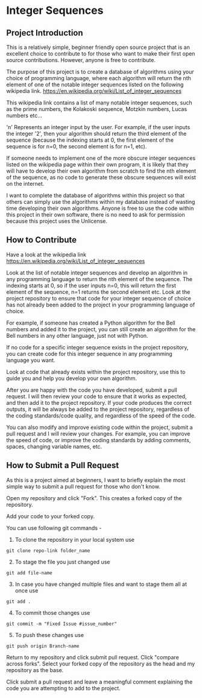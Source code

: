 # Integer Sequences

## Project Introduction

This is a relatively simple, beginner friendly open source project that is an excellent choice to contribute to for those who want to make their first open source contributions. However, anyone is free to contribute.

The purpose of this project is to create a database of algorithms using your choice of programming language, where each algorithm will return the nth element of one of the notable integer sequences listed on the following wikipedia link. https://en.wikipedia.org/wiki/List_of_integer_sequences

This wikipedia link contains a list of many notable integer sequences, such as the prime numbers, the Kolakoski sequence, Motzkin numbers, Lucas numbers etc...

'n' Represents an integer input by the user. For example, if the user inputs the integer '2', then your algorithm should return the third element of the sequence (because the indexing starts at 0, the first element of the sequence is for n=0, the second element is for n=1, etc).

If someone needs to implement one of the more obscure integer sequences listed on the wikipedia page within their own program, it is likely that they will have to develop their own algorithm from scratch to find the nth element of the sequence, as no code to generate these obscure sequences will exist on the internet. 

I want to complete the database of algorithms within this project so that others can simply use the algorithms within my database instead of wasting time developing their own algorithms. Anyone is free to use the code within this project in their own software, there is no need to ask for permission because this project uses the Unlicense.

## How to Contribute

Have a look at the wikipedia link https://en.wikipedia.org/wiki/List_of_integer_sequences

Look at the list of notable integer sequences and develop an algorithm in any programming language to return the nth element of the sequence. The indexing starts at 0, so if the user inputs n=0, this will return the first element of the sequence, n=1 returns the second element etc. Look at the project repository to ensure that code for your integer sequence of choice has not already been added to the project in your programming language of choice.

For example, if someone has created a Python algorithm for the Bell numbers and added it to the project, you can still create an algorithm for the Bell numbers in any other language, just not with Python.

If no code for a specific integer sequence exists in the project repository, you can create code for this integer sequence in any programming language you want.

Look at code that already exists within the project repository, use this to guide you and help you develop your own algorithm.

After you are happy with the code you have developed, submit a pull request. I will then review your code to ensure that it works as expected, and then add it to the project repository. If your code produces the correct outputs, it will be
always be added to the project repository, regardless of the coding standards/code quality, and regardless of the speed of the code.

You can also modify and improve existing code within the project, submit a pull request and I will review your changes. For example, you can improve the speed of code, or improve the coding standards by adding comments, spaces, changing variable names, etc.




## How to Submit a Pull Request

As this is a project aimed at beginners, I want to briefly explain the most simple way to submit a pull request for those who don't know.

Open my repository and click "Fork". This creates a forked copy of the repository.

Add your code to your forked copy.

You can use following git commands -
1. To clone the repository in your local system use

```git clone repo-link folder_name```

2. To stage the file you just changed use

```git add file-name```
   
3. In case you have changed multiple files and want to stage them all at once use

```git add .``` 

4. To commit those changes use

```git commit -m "Fixed Issue #issue_number"```

5. To push these changes use

```git push origin Branch-name```

Return to my repository and click submit pull request. Click "compare across forks". Select your forked copy of the repository as the head and my repository as the base.

Click submit a pull request and leave a meaningful comment explaining the code you are attempting to add to the project.
